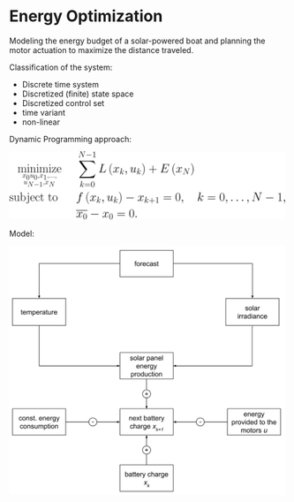# Energy Optimization

Modeling the energy budget of a solar-powered boat and planning the motor actuation to maximize the distance traveled.

Classification of the system:

- Discrete time system
- Discretized (finite) state space
- Discretized control set
- time variant
- non-linear

Dynamic Programming approach:

<p align="left">
  <img src="images/DynProg.svg" width="500" title="hover text">
</p>

Model:

<p align="left">
  <img src="images/PlannedModel.svg" width="500" title="hover text">
</p>
